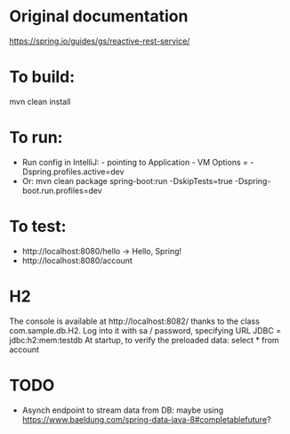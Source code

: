# Original documentation
https://spring.io/guides/gs/reactive-rest-service/


# To build:
mvn clean install


# To run:
- Run config in IntelliJ:
       - pointing to Application
       - VM Options = -Dspring.profiles.active=dev
- Or: mvn clean package spring-boot:run -DskipTests=true -Dspring-boot.run.profiles=dev


# To test:
- http://localhost:8080/hello
    -> Hello, Spring!
- http://localhost:8080/account
    
    
# H2
The console is available at http://localhost:8082/ thanks to the class com.sample.db.H2.
Log into it with sa / password, specifying URL JDBC = jdbc:h2:mem:testdb
At startup, to verify the preloaded data: select * from account
    
   
# TODO
- Asynch endpoint to stream data from DB: maybe using https://www.baeldung.com/spring-data-java-8#completablefuture?
